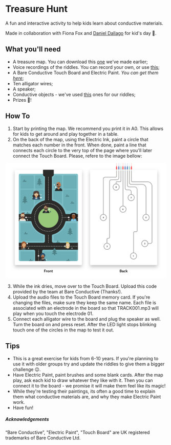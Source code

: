 # Treasure Hunt
A fun and interactive activity to help kids learn about conductive materials.

Made in collaboration with Fiona Fox and [Daniel Dallago](www.danieldallago.com) for kid's day 🎈. 

## What you'll need
- A treasure map. You can download this [one](https://github.com/ruieduardonunes/treasure-hunt/blob/master/01-Map/01-Map_Print.pdf) we've made earlier;
- Voice recordings of the riddles. You can record your own, or use [this](https://github.com/ruieduardonunes/treasure-hunt/tree/master/02-Sound_Files);
- A Bare Conductive Touch Board and Electric Paint. *You can get them [here](https://www.bareconductive.com/shop/)*;
- Ten alligator wires;
- A speaker;
- Conductive objects - we've used [this](https://github.com/ruieduardonunes/treasure-hunt/blob/master/02-Sound_Files/Riddles.txt) ones for our riddles;
- Prizes 🍭! 

## How To
1. Start by printing the map. We recommend you print it in A0. This allows for kids to get around and play together in a table.
2. On the back of the map, using the Electric Ink, paint a circle that matches each number in the front. When done, paint a line that connects each circle to the very top of the page where you'll later connect the Touch Board. Please, refere to the image bellow:

![Electric Ink Reference](https://github.com/ruieduardonunes/treasure-hunt/blob/master/01-Map/02-Map_How_To.png)

3. While the ink dries, move over to the Touch Board. Upload this code provided by the team at Bare Conductive (Thanks!).
4. Upload the audio files to the Touch Board memory card. If you're changing the files, make sure they keep the same name. Each file is associated with an electrode in the board so that TRACK001.mp3 will play when you touch the electrode 01.
5. Connect each alligator wire to the board and plug the speaker as well. Turn the board on and press reset. After the LED light stops blinking touch one of the circles in the map to test it out.


## Tips
- This is a great exercise for kids from 6-10 years. If you're planning to use it with older groups try and update the riddles to give them a bigger challenge 😉. 
- Have Electric Paint, paint brushes and some blank cards. After the map play, ask each kid to draw whatever they like with it. Then you can connect it to the board - we promise it will make them feel like its magic!
- While they're testing their paintings, its often a good time to explain them what conductive materials are, and why they make Electric Paint work.
- Have fun!


##### Acknowledgements
“Bare Conductive”, "Electric Paint", "Touch Board" are UK registered trademarks of Bare Conductive Ltd.
